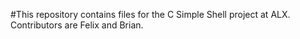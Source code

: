 #This repository contains files for the C Simple Shell project at ALX. Contributors are Felix and Brian.
